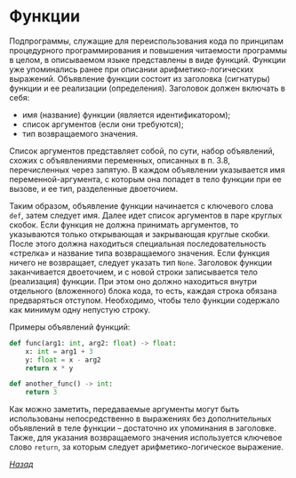 # Функции

Подпрограммы, служащие для переиспользования кода по принципам процедурного программирования и повышения читаемости программы в целом, в описываемом языке представлены в виде функций. Функции уже упоминались ранее при описании арифметико-логических выражений. Объявление функции состоит из заголовка (сигнатуры) функции и ее реализации (определения). Заголовок должен включать в себя:
* имя (название) функции (является идентификатором);
* список аргументов (если они требуются);
* тип возвращаемого значения.

Список аргументов представляет собой, по сути, набор объявлений, схожих с объявлениями переменных, описанных в п. 3.8, перечисленных через запятую. В каждом объявлении указывается имя переменной-аргумента, с которым она попадет в тело функции при ее вызове, и ее тип, разделенные двоеточием.

Таким образом, объявление функции начинается с ключевого слова `def`, затем следует имя. Далее идет список аргументов в паре круглых скобок. Если функция не должна принимать аргументов, то указываются только открывающая и закрывающая круглые скобки. После этого должна находиться специальная последовательность «стрелка» и название типа возвращаемого значения. Если функция ничего не возвращает, следует указать тип `None`. Заголовок функции заканчивается двоеточием, и с новой строки записывается тело (реализация) функции. При этом оно должно находиться внутри отдельного (вложенного) блока кода, то есть, каждая строка обязана предваряться отступом. Необходимо, чтобы тело функции содержало как минимум одну непустую строку.

Примеры объявлений функций:

```py
def func(arg1: int, arg2: float) -> float:
    x: int = arg1 + 3
    y: float = x - arg2
    return x * y
```

```py
def another_func() -> int:
    return 3
```

Как можно заметить, передаваемые аргументы могут быть использованы непосредственно в выражениях без дополнительных объявлений в теле функции – достаточно их упоминания в заголовке. Также, для указания возвращаемого значения используется ключевое слово `return`, за которым следует арифметико-логическое выражение.

[_Назад_](README.md)
